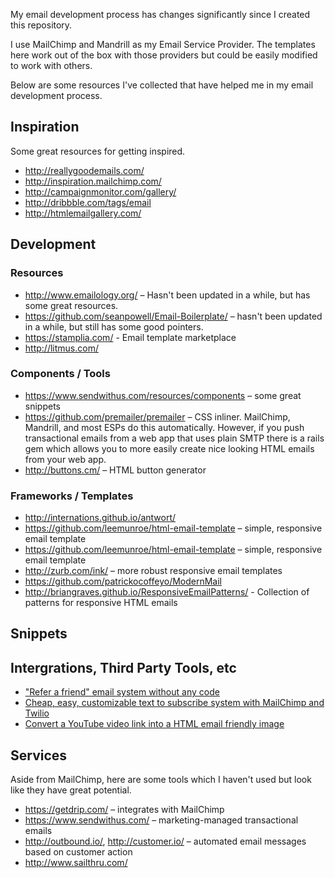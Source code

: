 My email development process has changes significantly since I created this repository. 

I use MailChimp and Mandrill as my Email Service Provider. The templates here work out of the box with those providers but could be easily modified to work with others.

Below are some resources I've collected that have helped me in my email development process.

## Inspiration
Some great resources for getting inspired.

* http://reallygoodemails.com/
* http://inspiration.mailchimp.com/
* http://campaignmonitor.com/gallery/
* http://dribbble.com/tags/email
* http://htmlemailgallery.com/


## Development
### Resources
* http://www.emailology.org/ – Hasn't been updated in a while, but has some great resources.
* https://github.com/seanpowell/Email-Boilerplate/ – hasn't been updated in a while, but still has some good pointers.
* https://stamplia.com/ - Email template marketplace
* http://litmus.com/

### Components / Tools
* https://www.sendwithus.com/resources/components – some great snippets
* https://github.com/premailer/premailer – CSS inliner. MailChimp, Mandrill, and most ESPs do this automatically. However, if you push transactional emails from a web app that uses plain SMTP there is a rails gem which allows you to more easily create nice looking HTML emails from your web app.
* http://buttons.cm/ – HTML button generator


### Frameworks / Templates
* http://internations.github.io/antwort/
* https://github.com/leemunroe/html-email-template – simple, responsive email template
* https://github.com/leemunroe/html-email-template – simple, responsive email template
* http://zurb.com/ink/ – more robust responsive email templates
* https://github.com/patrickocoffeyo/ModernMail
* http://briangraves.github.io/ResponsiveEmailPatterns/ - Collection of patterns for responsive HTML emails

## Snippets

## Intergrations, Third Party Tools, etc
* ["Refer a friend" email system without any code](http://us2.campaign-archive1.com/?u=b5af47765edbd2fc173dbf27a&id=154e871003&e=2c26939165)
* [Cheap, easy, customizable text to subscribe system with MailChimp and Twilio](https://github.com/iloveitaly/Twilio-to-MailChimp-Subscription)
* [Convert a YouTube video link into a HTML email friendly image](https://github.com/iloveitaly/youtube-thumbnail-enhancer)

## Services
Aside from MailChimp, here are some tools which I haven't used but look like they have great potential.

* https://getdrip.com/ – integrates with MailChimp
* https://www.sendwithus.com/ – marketing-managed transactional emails
* http://outbound.io/, http://customer.io/ – automated email messages based on customer action
* http://www.sailthru.com/
